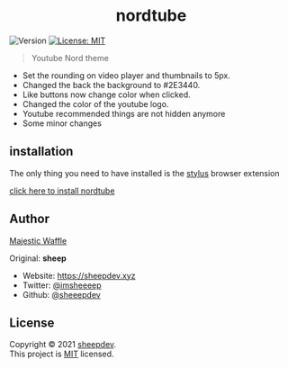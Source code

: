 
<h1 align="center">nordtube</h1>
<p>
  <img alt="Version" src="https://img.shields.io/badge/version-1.0.0-blue.svg?cacheSeconds=2592000" />
  <a href="#" target="_blank">
    <img alt="License: MIT" src="https://img.shields.io/badge/License-MIT-yellow.svg" />
  </a>
</p>

>Youtube Nord theme

* Set the rounding on video player and thumbnails to 5px.
* Changed the back the background to #2E3440.
* Like buttons now change color when clicked.
* Changed the color of the youtube logo.
* Youtube recommended things are not hidden anymore
* Some minor changes


## installation

The only thing you need to have installed is the [stylus](https://github.com/openstyles/stylus) browser extension

[click here to install nordtube](https://github.com/CatFoodEnthusiast/Youtube-Nord-Theme/raw/main/nordtube.user.css)


## Author

[Majestic Waffle](https://github.com/MajesticWaffle)

Original:
**sheep**

* Website: https://sheepdev.xyz
* Twitter: [@imsheeeep](https://twitter.com/imsheeeep)
* Github: [@sheeepdev](https://github.com/sheeepdev)

## License

Copyright © 2021 [sheepdev](https://github.com/sheeepdev).<br />
This project is [MIT](https://github.com/sheeepdev/nordtube/blob/main/LICENSE) licensed.
